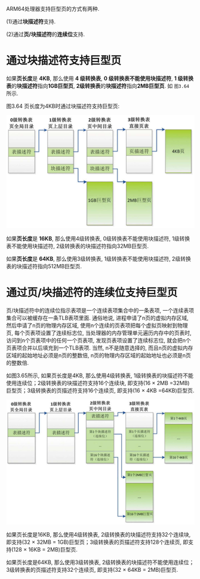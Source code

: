
ARM64处理器支持巨型页的方式有两种. 

(1)通过**块描述符**支持. 

(2)通过**页/块描述符**的**连续位**支持. 

# 通过块描述符支持巨型页

如果**页长度**是 **4KB**, 那么使用 **4 级转换表**, **0 级转换表不能使用块描述符**, **1 级转换表**的**块描述符**指向**1GB巨型页**, **2级转换表**的**块描述符**指向**2MB巨型页**. 如 `图3.64` 所示.

图3.64 页长度为4KB时通过块描述符支持巨型页:

![2022-02-21-21-56-03.png](./images/2022-02-21-21-56-03.png)

如果**页长度**是 **16KB**, 那么使用4级转换表, 0级转换表不能使用块描述符, 1级转换表不能使用块描述符, 2级转换表的块描述符指向32MB巨型页. 

如果**页长度**是 **64KB**, 那么使用3级转换表, 1级转换表不能使用块描述符, 2级转换表的块描述符指向512MB巨型页. 

# 通过页/块描述符的连续位支持巨型页

页/块描述符中的连续位指示表项是一个连续表项集合中的一条表项, 一个连续表项集合可以被缓存在一条TLB表项里面. 通俗地说, 进程申请了n页的虚拟内存区域, 然后申请了n页的物理内存区域, 使用n个连续的页表项把每个虚拟页映射到物理页, 每个页表项设置了连续标志位, 当处理器的内存管理单元遍历内存中的页表时, 访问到n个页表项中的任何一个页表项, 发现页表项设置了连续标志位, 就会把n个页表项合并以后填充到一个TLB表项. 当然, n不是随意选择的, 而且n页的虚拟内存区域的起始地址必须是n页的整数倍, n页的物理内存区域的起始地址也必须是n页的整数倍. 

如图3.65所示, 如果页长度是4KB, 那么使用4级转换表, 1级转换表的块描述符不能使用连续位；2级转换表的块描述符支持16个连续块, 即支持(16 × 2MB =32MB)巨型页；3级转换表的页描述符支持16个连续页, 即支持(16 × 4KB =64KB)巨型页. 

![2022-02-21-21-56-18.png](./images/2022-02-21-21-56-18.png)

如果页长度是16KB, 那么使用4级转换表, 2级转换表的块描述符支持32个连续块, 即支持(32 × 32MB = 1GB)巨型页；3级转换表的页描述符支持128个连续页, 即支持(128 × 16KB = 2MB)巨型页. 

如果页长度是64KB, 那么使用3级转换表, 2级转换表的块描述符不能使用连续位；3级转换表的页描述符支持32个连续页, 即支持(32 × 64KB = 2MB)巨型页. 